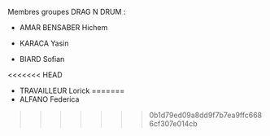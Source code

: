 Membres groupes DRAG N DRUM :

- AMAR BENSABER Hichem

- KARACA Yasin

- BIARD Sofian

<<<<<<< HEAD
- TRAVAILLEUR Lorick
=======
- ALFANO Federica

>>>>>>> 0b1d79ed09a8dd9f7b7ea9ffc6686cf307e014cb
